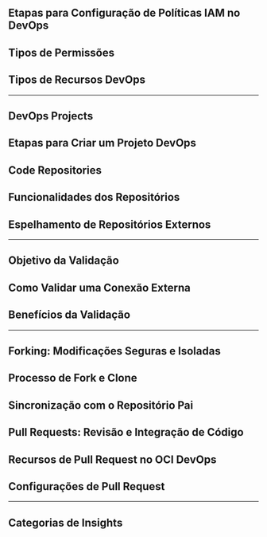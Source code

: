## Etapas para Configuração de Políticas IAM no DevOps
## Tipos de Permissões
## Tipos de Recursos DevOps

---

## DevOps Projects
## Etapas para Criar um Projeto DevOps
## Code Repositories
## Funcionalidades dos Repositórios
## Espelhamento de Repositórios Externos

---

## Objetivo da Validação
## Como Validar uma Conexão Externa
## Benefícios da Validação

--- 

## Forking: Modificações Seguras e Isoladas
## Processo de Fork e Clone
## Sincronização com o Repositório Pai
## Pull Requests: Revisão e Integração de Código
## Recursos de Pull Request no OCI DevOps
## Configurações de Pull Request

--- 

## Categorias de Insights



